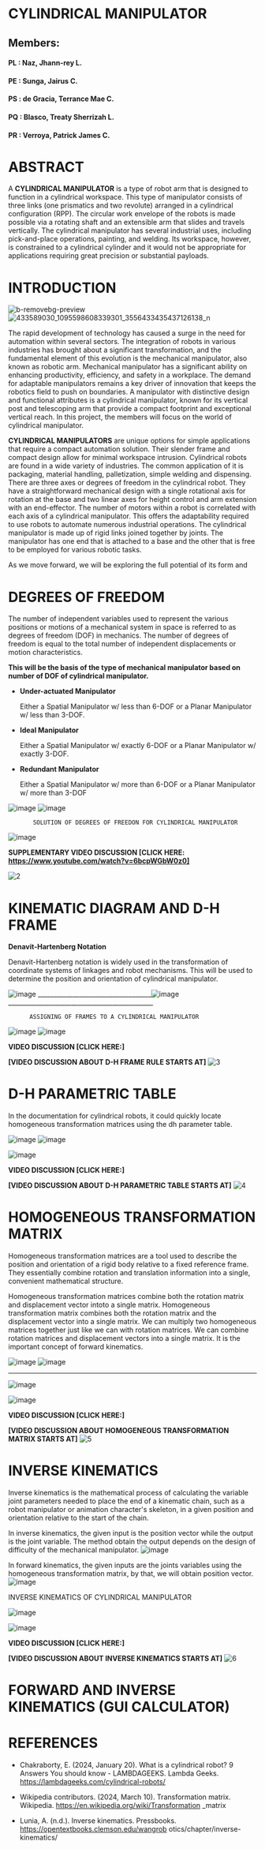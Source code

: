 # CYLINDRICAL MANIPULATOR

## Members:

#### PL : Naz, Jhann-rey L.
#### PE : Sunga, Jairus C.
#### PS : de Gracia, Terrance Mae C.
#### PQ : Blasco, Treaty Sherrizah L.
#### PR : Verroya, Patrick James C.

# **ABSTRACT**

A **CYLINDRICAL MANIPULATOR** is a type of robot arm that is designed to function in a cylindrical workspace. This type of manipulator consists of three links (one prismatics and two revolute) arranged in a cylindrical configuration (RPP). The circular work envelope of the robots is made possible via a rotating shaft and an extensible arm that slides and travels vertically. The cylindrical manipulator has several industrial uses, including pick-and-place operations, painting, and welding. Its workspace, however, is constrained to a cylindrical cylinder and it would not be appropriate for applications requiring great precision or substantial payloads.

# **INTRODUCTION**
![b-removebg-preview](https://github.com/patrickverroya/Cylindrical_Lab1/assets/157602175/1a0a72df-385f-462d-b5cb-e774d6771d76)  ![433589030_1095598608339301_3556433435437126138_n](https://github.com/patrickverroya/Cylindrical_Lab1/assets/157602175/a4f78d99-3eeb-4dca-bd88-b59a93c7b104)



The rapid development of technology has caused a surge in the need for automation within several sectors. The integration of robots in various industries has brought about a significant transformation, and the fundamental element of this evolution is the mechanical manipulator, also known as robotic arm. Mechanical manipulator has a significant ability on enhancing productivity, efficiency, and safety in a workplace. The demand for adaptable manipulators remains a key driver of innovation that keeps the robotics field to push on boundaries. A manipulator with distinctive design and functional attributes is a cylindrical manipulator, known for its vertical post and telescoping arm that provide a compact footprint and exceptional vertical reach. In this project, the members will focus on the world of cylindrical manipulator.

**CYLINDRICAL MANIPULATORS** are unique options for simple
applications that require a compact automation
solution. Their slender frame and compact design allow
for minimal workspace intrusion. Cylindrical robots are
found in a wide variety of industries. The common
application of it is packaging, material handling,
palletization, simple welding and dispensing.
There are three axes or degrees of freedom in the
cylindrical robot. They have a straightforward
mechanical design with a single rotational axis for
rotation at the base and two linear axes for height
control and arm extension with an end-effector. The
number of motors within a robot is correlated with each
axis of a cylindrical manipulator. This offers the
adaptability required to use robots to automate
numerous industrial operations. The cylindrical
manipulator is made up of rigid links joined together by
joints. The manipulator has one end that is attached to
a base and the other that is free to be employed for
various robotic tasks.

As we move forward, we will be exploring the full potential of its form and 

# **DEGREES OF FREEDOM**
The number of independent variables used to
represent the various positions or motions of a
mechanical system in space is referred to as degrees
of freedom (DOF) in mechanics. The number of degrees
of freedom is equal to the total number of independent
displacements or motion characteristics.

**This will be the basis of the type of mechanical manipulator based on number of DOF of cylindrical manipulator.**
- **Under-actuated Manipulator**
     
  Either a Spatial Manipulator w/ less than 6-DOF or a
  Planar Manipulator w/ less than 3-DOF.
- **Ideal Manipulator**
  
   Either a Spatial Manipulator w/ exactly 6-DOF or a
   Planar Manipulator w/ exactly 3-DOF.
- **Redundant Manipulator**
  
    Either a Spatial Manipulator w/ more than 6-DOF or a
    Planar Manipulator w/ more than 3-DOF

![image](https://github.com/patrickverroya/Cylindrical_Lab1/assets/157602175/bda9c1cf-8b6d-461e-9802-b345a1a24d04)
![image](https://github.com/patrickverroya/Cylindrical_Lab1/assets/157602175/6424960a-aae6-4119-a182-dc7e488c6155)

           SOLUTION OF DEGREES OF FREEDON FOR CYLINDRICAL MANIPULATOR

  ![image](https://github.com/patrickverroya/Cylindrical_Lab1/assets/157602175/9a61137a-4107-4720-8e92-8ab032a708b1)

  **SUPPLEMENTARY VIDEO DISCUSSION [CLICK HERE: https://www.youtube.com/watch?v=6bcpWGbW0z0]** 
  
  ![2](https://github.com/patrickverroya/Cylindrical_Lab1/assets/157670284/05c9d249-3bb3-44c3-9e35-d948f7997cfd)

  # **KINEMATIC DIAGRAM AND D-H FRAME**

  **Denavit-Hartenberg Notation**

  Denavit-Hartenberg notation is widely used in the transformation of coordinate systems of linkages and robot mechanisms. This will be used to determine the position and orientation of cylindrical manipulator.

![image](https://github.com/patrickverroya/Cylindrical_Lab1/assets/157602175/42d40388-938d-44d2-a32a-6065c987ff21)
____________________________________![image](https://github.com/patrickverroya/Cylindrical_Lab1/assets/157602175/635250ed-cc00-41a1-b648-f5d1581b0ccb) ______________________________________________


          ASSIGNING OF FRAMES TO A CYLINDRICAL MANIPULATOR

![image](https://github.com/patrickverroya/Cylindrical_Lab1/assets/157602175/ca81b6a3-a2d8-4604-b92e-d7af45032c86)
![image](https://github.com/patrickverroya/Cylindrical_Lab1/assets/157602175/b394038e-b9e0-4216-80b0-51c6a1029a82)

  **VIDEO DISCUSSION [CLICK HERE:]** 
  
  **[VIDEO DISCUSSION ABOUT D-H FRAME RULE STARTS AT]**
![3](https://github.com/patrickverroya/Cylindrical_Lab1/assets/157670284/74297091-42c1-4e4d-9353-382a8f93952a)



# D-H PARAMETRIC TABLE

In the documentation for cylindrical robots, it could quickly locate homogeneous transformation matrices using the dh parameter table.

![image](https://github.com/patrickverroya/Cylindrical_Lab1/assets/157602175/e4628dcc-c56a-4388-80a6-86b23116c1c1)
![image](https://github.com/patrickverroya/Cylindrical_Lab1/assets/157602175/aa53777f-86ff-47f4-a303-eeccd84c6fae)

![image](https://github.com/patrickverroya/Cylindrical_Lab1/assets/157602175/fa7b1c60-9a69-40cc-900e-d6bef6edf038)

  **VIDEO DISCUSSION [CLICK HERE:]** 
  
  **[VIDEO DISCUSSION ABOUT D-H PARAMETRIC TABLE STARTS AT]**
  ![4](https://github.com/patrickverroya/Cylindrical_Lab1/assets/157670284/153d0f93-d6a4-4f2b-b60a-a5f479368672)


# **HOMOGENEOUS TRANSFORMATION MATRIX**

Homogeneous transformation matrices are a tool
used to describe the position and orientation of a
rigid body relative to a fixed reference frame.
They essentially combine rotation and translation
information into a single, convenient mathematical
structure.

Homogeneous transformation matrices combine both the rotation matrix and displacement vector intoto a single matrix. Homogeneous transformation matrix combines both the rotation matrix and the displacement vector into a single matrix. We can multiply two homogeneous matrices together just like we can with rotation matrices. We can combine rotation matrices and displacement vectors into a single matrix. It is the important concept of forward kinematics.

![image](https://github.com/patrickverroya/Cylindrical_Lab1/assets/157602175/64123790-890e-46a8-a78a-267bdf14aa0d)
![image](https://github.com/patrickverroya/Cylindrical_Lab1/assets/157602175/93d77d1e-7677-4cf9-8889-6a72b3a0c731)

_________________________________________________________________________________________________________________________________________________

![image](https://github.com/patrickverroya/Cylindrical_Lab1/assets/157602175/fbe5a5c8-d1d1-469b-8882-6e618818fa1c)

![image](https://github.com/patrickverroya/Cylindrical_Lab1/assets/157602175/b09fca0f-058b-4044-bc01-b8f779cf7453)

  **VIDEO DISCUSSION [CLICK HERE:]** 
  
  **[VIDEO DISCUSSION ABOUT HOMOGENEOUS TRANSFORMATION MATRIX STARTS AT]**
  ![5](https://github.com/patrickverroya/Cylindrical_Lab1/assets/157670284/bf8a7a91-6842-4534-9781-06eb2cba34a0)


# **INVERSE KINEMATICS** 
Inverse kinematics is the mathematical process
of calculating the variable joint parameters
needed to place the end of a kinematic chain, such
as a robot manipulator or animation character's
skeleton, in a given position and orientation
relative to the start of the chain.

In inverse kinematics, the given input is the position vector while the output is the joint variable. The method obtain the output depends on the design of difficulty of the mechanical manipulator.
![image](https://github.com/patrickverroya/Cylindrical_Lab1/assets/157602175/e5d01b4b-c9af-49a5-b01c-8f89d320d3b4)

In forward kinematics, the given inputs are the joints variables using the homogeneous transformation matrix, by that, we will obtain position vector.
![image](https://github.com/patrickverroya/Cylindrical_Lab1/assets/157602175/84001ee9-2638-43c4-90d1-741f6d2da9dd)

INVERSE KINEMATICS OF CYLINDRICAL MANIPULATOR

![image](https://github.com/patrickverroya/Cylindrical_Lab1/assets/157602175/c156e7b5-aec3-4dc8-9440-d63a98e271de)

![image](https://github.com/patrickverroya/Cylindrical_Lab1/assets/157602175/9d37453a-8401-47f3-b10d-652f9559e821)

  **VIDEO DISCUSSION [CLICK HERE:]** 
  
  **[VIDEO DISCUSSION ABOUT INVERSE KINEMATICS STARTS AT]**
  ![6](https://github.com/patrickverroya/Cylindrical_Lab1/assets/157670284/4f2f8068-84a4-4fc3-b504-4bf68d1fa871)


# **FORWARD AND INVERSE KINEMATICS (GUI CALCULATOR)**


# **REFERENCES**
- Chakraborty, E. (2024, January 20). What is a
cylindrical robot? 9 Answers You should
know - LAMBDAGEEKS. Lambda Geeks.
https://lambdageeks.com/cylindrical-robots/

- Wikipedia contributors. (2024, March 10).
Transformation matrix. Wikipedia.
https://en.wikipedia.org/wiki/Transformation
_matrix

- Lunia, A. (n.d.). Inverse kinematics. Pressbooks.
https://opentextbooks.clemson.edu/wangrob
otics/chapter/inverse-kinematics/








